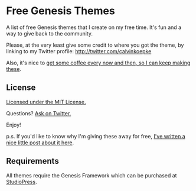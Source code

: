 Free Genesis Themes
=================

A list of free Genesis themes that I create on my free time. It's fun and a way to give back to the community.

Please, at the very least give some credit to where you got the theme, by linking to my Twitter profile: http://twitter.com/calvinkoepke

Also, it's nice to <a href="https://www.paypal.com/cgi-bin/webscr?cmd=_s-xclick&hosted_button_id=TGUBQ6XSUG37Y" target="_blank">get some coffee every now and then, so I can keep making these</a>. 

## License

<a href="http://opensource.org/licenses/MIT" target="_blank">Licensed under the MIT License.</a>

Questions? <a href="http://twitter.com/calvinkoepke">Ask on Twitter.</a>

Enjoy!

p.s. If you'd like to know why I'm giving these away for free, <a href="http://calvinkoepke.com/free-themes/" target="_blank">I've written a nice little post about it here</a>.

## Requirements
All themes require the Genesis Framework which can be purchased at <a href="http://calvinkoepke.com/go/genesis-framework" target="_blank">StudioPress</a>.
